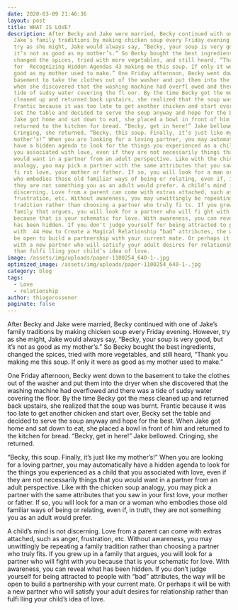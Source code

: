 ```yaml
---
date: 2020-03-09 21:46:36
layout: post
title: WHAT IS LOVE?
description: After Becky and Jake were married, Becky continued with one of
  Jake’s family traditions by making chicken soup every Friday evening. However,
  try as she might, Jake would always say, “Becky, your soup is very good, but
  it’s not as good as my mother’s.” So Becky bought the best ingredients,
  changed the spices, tried with more vegetables, and still heard, “Thank you
  for  Recognizing Hidden Agendas 43 making me this soup. If only it were as
  good as my mother used to make.” One Friday afternoon, Becky went down to the
  basement to take the clothes out of the washer and put them into the dryer
  when she discovered that the washing machine had overfl owed and there was a
  tide of sudsy water covering the fl oor. By the time Becky got the mess
  cleaned up and returned back upstairs, she realized that the soup was burnt.
  Frantic because it was too late to get another chicken and start over, Becky
  set the table and decided to serve the soup anyway and hope for the best. When
  Jake got home and sat down to eat, she placed a bowl in front of him and
  returned to the kitchen for bread. “Becky, get in here!” Jake bellowed.
  Cringing, she returned. “Becky, this soup. Finally, it’s just like my
  mother’s!” When you are looking for a loving partner, you may automatically
  have a hidden agenda to look for the things you experienced as a child that
  you associated with love, even if they are not necessarily things that you
  would want in a partner from an adult perspective. Like with the chicken soup
  analogy, you may pick a partner with the same attributes that you saw in your
  fi rst love, your mother or father. If so, you will look for a man or a woman
  who embodies those old familiar ways of being or relating, even if, in truth,
  they are not something you as an adult would prefer. A child’s mind is not
  discerning. Love from a parent can come with extras attached, such as anger,
  frustration, etc. Without awareness, you may unwittingly be repeating a family
  tradition rather than choosing a partner who truly fi ts. If you grew up in a
  family that argues, you will look for a partner who will fi ght with you
  because that is your schematic for love. With awareness, you can reveal what
  has been hidden. If you don’t judge yourself for being attracted to people
  with  44 How to Create a Magical Relationship “bad” attributes, the way will
  be open to build a partnership with your current mate. Or perhaps it will be
  with a new partner who will satisfy your adult desires for relationship rather
  than fulfi lling your child’s idea of love.
image: /assets/img/uploads/paper-1100254_640-1-.jpg
optimized_image: /assets/img/uploads/paper-1100254_640-1-.jpg
category: blog
tags:
  - Love
  - relationship
author: thiagorossener
paginate: false
---
```

After Becky and Jake were married, Becky continued with one of Jake’s family traditions by making chicken soup every Friday evening. However, try as she might, Jake would always say, “Becky, your soup is very good, but it’s not as good as my mother’s.”
So Becky bought the best ingredients, changed the spices, tried with more vegetables, and still heard, “Thank you  making me this soup. If only it were as good as my mother used to make.”


One Friday afternoon, Becky went down to the basement to take the clothes out of the washer and put them into the dryer when she discovered that the washing machine had overflowed and there was a tide of sudsy water covering the floor.
By the time Becky got the mess cleaned up and returned back upstairs, she realized that the soup was burnt. Frantic because it was too late to get another chicken and
start over, Becky set the table and decided to serve the soup anyway and hope for the best. When Jake got home and sat down to eat, she placed a bowl in front of him and returned to the kitchen for bread. “Becky, get in here!” Jake bellowed. Cringing, she returned.


“Becky, this soup. Finally, it’s just like my mother’s!” When you are looking for a loving partner, you may automatically have a hidden agenda to look for the things you
experienced as a child that you associated with love, even if they are not necessarily things that you would want in a partner from an adult  perspective. Like with the chicken soup analogy, you may pick a partner with the same attributes that you saw in your first love, your mother or father. If so, you will look for a man or a woman who embodies those old familiar ways of being or relating, even if, in truth, they are not something you as an adult would prefer.

 A child’s mind is not discerning. Love from a parent can
come with extras attached, such as anger, frustration, etc. Without awareness, you may unwittingly be repeating a family tradition rather than choosing a partner who truly fits. If you grew up in a family that argues, you will look for a partner who will fight with you because that is your schematic for love. With awareness, you can reveal what has been hidden. If you don’t judge yourself for being attracted to people with  “bad” attributes, the way will be open to build a partnership with your current mate. Or perhaps it will be with a new partner who will satisfy your adult desires for relationship rather
than fulfi lling your child’s idea of love.